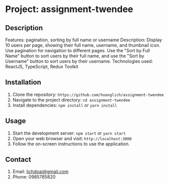 # Project: assignment-twendee

## Description

Features: pagination, sorting by full name or username
Description: Display 10 users per page, showing their full name, username, and thumbnail icon. Use pagination for navigation to different pages. Use the "Sort by Full Name" button to sort users by their full name, and use the "Sort by Username" button to sort users by their username.
Technologies used: ReactJS, TypeScript, Redux Toolkit

## Installation

1. Clone the repository: `https://github.com/hoanglich/assignment-twendee`
2. Navigate to the project directory: `cd assignment-twendee`
3. Install dependencies: `npm install` or `yarn install`

## Usage
1. Start the development server: `npm start` or `yarn start`
2. Open your web browser and visit: `http://localhost:3000`
3. Follow the on-screen instructions to use the application.

## Contact
1. Email: lichdoai@gmail.com
2. Phone: 0985785820